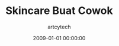 ---
layout: post
current: post
cover:  assets/images/hello-world.png
navigation: True
title: Skincare Buat Cowok
description: Deskripsi singkat untuk opengraph
summary: Ini adalah contoh YAML template untuk post baru.<br/>Akan terus diupdate tergantung kebutuhan dan versi terbaru.
date: 2009-01-01 00:00:00
modified: 2009-01-02 00:00:00
tags: [draft]
class: post-template
subclass: 'post tag-draft'
author: artcytech
comments: true
mathjax:
---